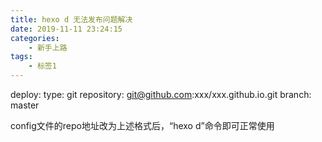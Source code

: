 ```yaml
---
title: hexo d 无法发布问题解决
date: 2019-11-11 23:24:15
categories: 
    - 新手上路
tags: 
    - 标签1
---
```

deploy:
  type: git
  repository: git@github.com:xxx/xxx.github.io.git
  branch: master

config文件的repo地址改为上述格式后，“hexo d”命令即可正常使用